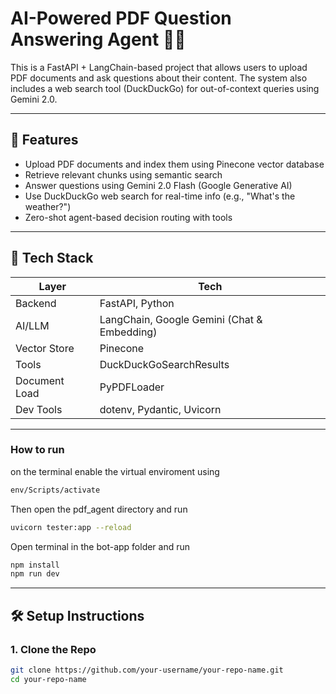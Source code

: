 # AI-Powered PDF Question Answering Agent 🤖📄

This is a FastAPI + LangChain-based project that allows users to upload PDF documents and ask questions about their content. The system also includes a web search tool (DuckDuckGo) for out-of-context queries using Gemini 2.0.

---

## 🚀 Features

- Upload PDF documents and index them using Pinecone vector database
- Retrieve relevant chunks using semantic search
- Answer questions using Gemini 2.0 Flash (Google Generative AI)
- Use DuckDuckGo web search for real-time info (e.g., "What's the weather?")
- Zero-shot agent-based decision routing with tools

---

## 🧠 Tech Stack

| Layer         | Tech                                |
|--------------|-------------------------------------|
| Backend       | FastAPI, Python                     |
| AI/LLM        | LangChain, Google Gemini (Chat & Embedding) |
| Vector Store  | Pinecone                            |
| Tools         | DuckDuckGoSearchResults             |
| Document Load | PyPDFLoader                         |
| Dev Tools     | dotenv, Pydantic, Uvicorn           |

---

### How to run

on the terminal enable the virtual enviroment using 
```bash
env/Scripts/activate
```
Then open the pdf_agent directory and run
```bash
uvicorn tester:app --reload    
```

Open terminal in the bot-app folder and run
```bash
npm install
npm run dev
```

---

## 🛠️ Setup Instructions

### 1. Clone the Repo

```bash
git clone https://github.com/your-username/your-repo-name.git
cd your-repo-name

```


